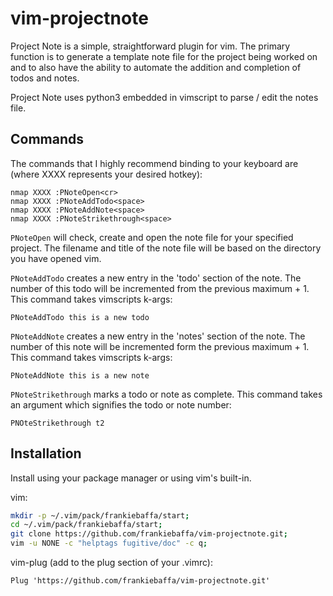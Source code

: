 # vim-projectnote

Project Note is a simple, straightforward plugin for vim. The primary
function is to generate a template note file for the project being worked
on and to also have the ability to automate the addition and completion of
todos and notes.

Project Note uses python3 embedded in vimscript to parse / edit the notes
file.

## Commands

The commands that I highly recommend binding to your keyboard are (where
XXXX represents your desired hotkey):
```vim
nmap XXXX :PNoteOpen<cr>
nmap XXXX :PNoteAddTodo<space>
nmap XXXX :PNoteAddNote<space>
nmap XXXX :PNoteStrikethrough<space>
```

`PNoteOpen` will check, create and open the note file for your specified
project. The filename and title of the note file will be based on the
directory you have opened vim.

`PNoteAddTodo` creates a new entry in the 'todo' section of the note. The
number of this todo will be incremented from the previous maximum + 1. This
command takes vimscripts k-args:
```vim
PNoteAddTodo this is a new todo
```

`PNoteAddNote` creates a new entry in the 'notes' section of the note. The
number of this note will be incremented form the previous maximum + 1. This
command takes vimscripts k-args:
```vim
PNoteAddNote this is a new note
```

`PNoteStrikethrough` marks a todo or note as complete. This command takes an
argument which signifies the todo or note number:
```vim
PNOteStrikethrough t2
```

## Installation

Install using your package manager or using vim's built-in.  

vim:
```bash
mkdir -p ~/.vim/pack/frankiebaffa/start;
cd ~/.vim/pack/frankiebaffa/start;
git clone https://github.com/frankiebaffa/vim-projectnote.git;
vim -u NONE -c "helptags fugitive/doc" -c q;
```

vim-plug (add to the plug section of your .vimrc):
```vim
Plug 'https://github.com/frankiebaffa/vim-projectnote.git'
```

